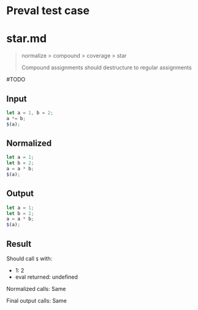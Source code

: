 # Preval test case

# star.md

> normalize > compound > coverage > star
>
> Compound assignments should destructure to regular assignments

#TODO

## Input

`````js filename=intro
let a = 1, b = 2;
a *= b;
$(a);
`````

## Normalized

`````js filename=intro
let a = 1;
let b = 2;
a = a * b;
$(a);
`````

## Output

`````js filename=intro
let a = 1;
let b = 2;
a = a * b;
$(a);
`````

## Result

Should call `$` with:
 - 1: 2
 - eval returned: undefined

Normalized calls: Same

Final output calls: Same
